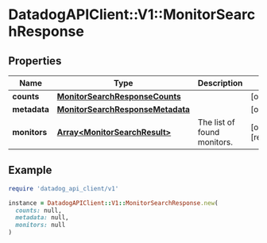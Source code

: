 # DatadogAPIClient::V1::MonitorSearchResponse

## Properties

| Name | Type | Description | Notes |
| ---- | ---- | ----------- | ----- |
| **counts** | [**MonitorSearchResponseCounts**](MonitorSearchResponseCounts.md) |  | [optional] |
| **metadata** | [**MonitorSearchResponseMetadata**](MonitorSearchResponseMetadata.md) |  | [optional] |
| **monitors** | [**Array&lt;MonitorSearchResult&gt;**](MonitorSearchResult.md) | The list of found monitors. | [optional][readonly] |

## Example

```ruby
require 'datadog_api_client/v1'

instance = DatadogAPIClient::V1::MonitorSearchResponse.new(
  counts: null,
  metadata: null,
  monitors: null
)
```

